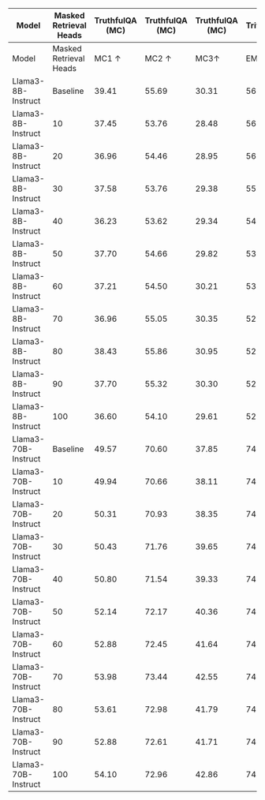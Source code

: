 | Model | Masked Retrieval Heads | TruthfulQA (MC) | TruthfulQA (MC) | TruthfulQA (MC) | TriviaQA | PopQA | NQ-Open |
| --- | --- | --- | --- | --- | --- | --- | --- |
| Model | Masked Retrieval Heads | MC1 ↑ | MC2 ↑ | MC3↑ | EM ↑ | EM↑ | EM ↑ |
| Llama3-8B-Instruct | Baseline | 39.41 | 55.69 | 30.31 | 56.58 | 26.64 | 29.04 |
| Llama3-8B-Instruct | 10 | 37.45 | 53.76 | 28.48 | 56.40 | 26.88 | 28.96 |
| Llama3-8B-Instruct | 20 | 36.96 | 54.46 | 28.95 | 56.18 | 26.74 | 28.55 |
| Llama3-8B-Instruct | 30 | 37.58 | 53.76 | 29.38 | 55.14 | 26.28 | 27.42 |
| Llama3-8B-Instruct | 40 | 36.23 | 53.62 | 29.34 | 54.73 | 25.97 | 27.91 |
| Llama3-8B-Instruct | 50 | 37.70 | 54.66 | 29.82 | 53.99 | 25.55 | 27.27 |
| Llama3-8B-Instruct | 60 | 37.21 | 54.50 | 30.21 | 53.72 | 25.39 | 27.01 |
| Llama3-8B-Instruct | 70 | 36.96 | 55.05 | 30.35 | 52.84 | 24.99 | 26.44 |
| Llama3-8B-Instruct | 80 | 38.43 | 55.86 | 30.95 | 52.19 | 24.76 | 26.44 |
| Llama3-8B-Instruct | 90 | 37.70 | 55.32 | 30.30 | 52.29 | 24.85 | 26.70 |
| Llama3-8B-Instruct | 100 | 36.60 | 54.10 | 29.61 | 52.21 | 25.09 | 26.55 |
| Llama3-70B-Instruct | Baseline | 49.57 | 70.60 | 37.85 | 74.77 | 40.63 | 40.08 |
| Llama3-70B-Instruct | 10 | 49.94 | 70.66 | 38.11 | 74.75 | 40.58 | 40.30 |
| Llama3-70B-Instruct | 20 | 50.31 | 70.93 | 38.35 | 74.67 | 40.46 | 40.23 |
| Llama3-70B-Instruct | 30 | 50.43 | 71.76 | 39.65 | 74.57 | 40.51 | 40.11 |
| Llama3-70B-Instruct | 40 | 50.80 | 71.54 | 39.33 | 74.58 | 40.49 | 40.08 |
| Llama3-70B-Instruct | 50 | 52.14 | 72.17 | 40.36 | 74.72 | 40.44 | 40.15 |
| Llama3-70B-Instruct | 60 | 52.88 | 72.45 | 41.64 | 74.51 | 40.30 | 40.26 |
| Llama3-70B-Instruct | 70 | 53.98 | 73.44 | 42.55 | 74.61 | 40.38 | 40.45 |
| Llama3-70B-Instruct | 80 | 53.61 | 72.98 | 41.79 | 74.65 | 40.49 | 40.30 |
| Llama3-70B-Instruct | 90 | 52.88 | 72.61 | 41.71 | 74.60 | 40.58 | 40.38 |
| Llama3-70B-Instruct | 100 | 54.10 | 72.96 | 42.86 | 74.64 | 40.49 | 40.45 |
